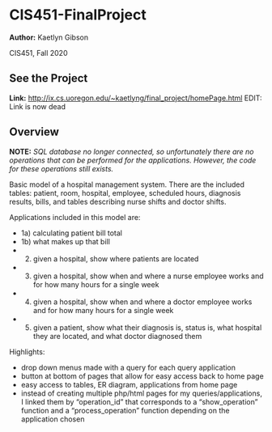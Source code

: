 # CIS451-FinalProject

**Author:** Kaetlyn Gibson

CIS451, Fall 2020

## See the Project
**Link:** http://ix.cs.uoregon.edu/~kaetlyng/final_project/homePage.html
EDIT: Link is now dead

## Overview
**NOTE:** *SQL database no longer connected, so unfortunately there are no operations that can be performed for the applications. However, the code for these operations still exists.*

Basic model of a hospital management system. There are the included tables: patient, room, hospital, employee, scheduled hours, diagnosis results, bills, and tables describing nurse shifts and doctor shifts. 

Applications included in this model are:
- 1a) calculating patient bill total
- 1b) what makes up that bill
- 2) given a hospital, show where patients are located
- 3) given a hospital, show when and where a nurse employee works and for how many hours for a single week
- 4) given a hospital, show when and where a doctor employee works and for how many hours for a single week
- 5) given a patient, show what their diagnosis is, status is, what hospital they are located, and what doctor diagnosed them

Highlights:
- drop down menus made with a query for each query
application
- button at bottom of pages that allow for easy access back
to home page
- easy access to tables, ER diagram, applications from
home page
- instead of creating multiple php/html pages for my
queries/applications, I linked them by “operation_id” that
corresponds to a “show_operation” function and a
“process_operation” function depending on the application
chosen
